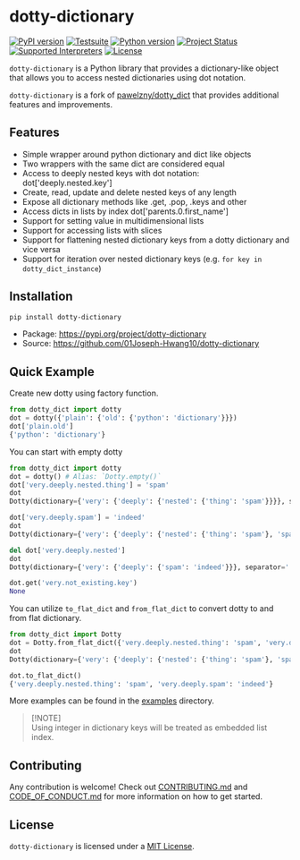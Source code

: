 # dotty-dictionary

[![PyPI version](https://badge.fury.io/py/dotty-dictionary.svg)](https://pypi.org/project/dotty-dictionary)
[![Testsuite](https://github.com/01Joseph-Hwang10/dotty-dictionary/workflows/Test%20and%20Lint/badge.svg)](https://github.com/01Joseph-Hwang10/dotty-dictionary/actions?query=workflow%3A"Test+and+Lint")
[![Python version](https://img.shields.io/pypi/pyversions/dotty-dictionary.svg)](https://pypi.org/project/dotty-dictionary)
[![Project Status](https://img.shields.io/pypi/status/dotty-dictionary.svg)](https://pypi.org/project/dotty-dictionary/)
[![Supported Interpreters](https://img.shields.io/pypi/implementation/dotty-dictionary.svg)](https://pypi.org/project/dotty-dictionary/)
[![License](https://img.shields.io/pypi/l/dotty-dictionary.svg)](https://github.com/pawelzny/dotty-dictionary/blob/master/LICENSE)

`dotty-dictionary` is a Python library that provides a dictionary-like object that allows you to access nested dictionaries using dot notation.

`dotty-dictionary` is a fork of [pawelzny/dotty_dict](https://github.com/pawelzny/dotty_dict) that provides additional features and improvements.

## Features

- Simple wrapper around python dictionary and dict like objects
- Two wrappers with the same dict are considered equal
- Access to deeply nested keys with dot notation: dot['deeply.nested.key']
- Create, read, update and delete nested keys of any length
- Expose all dictionary methods like .get, .pop, .keys and other
- Access dicts in lists by index dot['parents.0.first_name']
- Support for setting value in multidimensional lists
- Support for accessing lists with slices
- Support for flattening nested dictionary keys from a dotty dictionary and vice versa
- Support for iteration over nested dictionary keys (e.g. `for key in dotty_dict_instance`)

## Installation

```bash
pip install dotty-dictionary
```

- Package: <https://pypi.org/project/dotty-dictionary>
- Source: <https://github.com/01Joseph-Hwang10/dotty-dictionary>

## Quick Example

Create new dotty using factory function.

```py
from dotty_dict import dotty
dot = dotty({'plain': {'old': {'python': 'dictionary'}}})
dot['plain.old']
{'python': 'dictionary'}
```

You can start with empty dotty

```py
from dotty_dict import dotty
dot = dotty() # Alias: `Dotty.empty()`
dot['very.deeply.nested.thing'] = 'spam'
dot
Dotty(dictionary={'very': {'deeply': {'nested': {'thing': 'spam'}}}}, separator='.', esc_char='\\')

dot['very.deeply.spam'] = 'indeed'
dot
Dotty(dictionary={'very': {'deeply': {'nested': {'thing': 'spam'}, 'spam': 'indeed'}}}, separator='.', esc_char='\\')

del dot['very.deeply.nested']
dot
Dotty(dictionary={'very': {'deeply': {'spam': 'indeed'}}}, separator='.', esc_char='\\')

dot.get('very.not_existing.key')
None
```

You can utilize `to_flat_dict` and `from_flat_dict` to convert dotty to and from flat dictionary.

```py
from dotty_dict import Dotty
dot = Dotty.from_flat_dict({'very.deeply.nested.thing': 'spam', 'very.deeply.spam': 'indeed'})
dot
Dotty(dictionary={'very': {'deeply': {'nested': {'thing': 'spam'}, 'spam': 'indeed'}}}, separator='.', esc_char='\\')

dot.to_flat_dict()
{'very.deeply.nested.thing': 'spam', 'very.deeply.spam': 'indeed'}
```

More examples can be found in the [examples](examples) directory.

> [!NOTE]\
> Using integer in dictionary keys will be treated as embedded list index.


## Contributing

Any contribution is welcome! Check out [CONTRIBUTING.md](https://github.com/01Joseph-Hwang10/dotty-dictionary/blob/master/.github/CONTRIBUTING.md) and [CODE_OF_CONDUCT.md](https://github.com/01Joseph-Hwang10/dotty-dictionary/blob/master/.github/CODE_OF_CONDUCT.md) for more information on how to get started.

## License

`dotty-dictionary` is licensed under a [MIT License](https://github.com/01Joseph-Hwang10/dotty-dictionary/blob/master/LICENSE).
